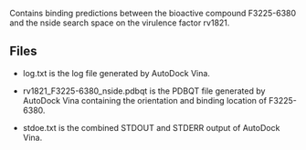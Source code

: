 Contains binding predictions between the bioactive compound F3225-6380 and the nside search space on the virulence factor rv1821.

## Files

- log.txt is the log file generated by AutoDock Vina.

- rv1821_F3225-6380_nside.pdbqt is the PDBQT file generated by AutoDock Vina containing the orientation and binding location of F3225-6380.

- stdoe.txt is the combined STDOUT and STDERR output of AutoDock Vina.

